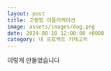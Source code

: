```yaml
---
layout: post
title: 고캠핑 어플리케이션
image: assets/images/dog.png
date: 2024-08-10 12:00:00 +0000
category: 내 프로젝트 카테고리
---
```


이렇게 만들었습니다
